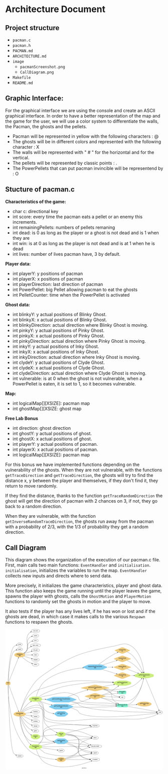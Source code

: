 Architecture Document
=========================================
Project structure
----------------------
- `pacman.c`
- `pacman.h`
- `PACMAN.md`
- `ARCHITECTURE.md`
- `image`
    - `pacmanScreenshot.png`
    - `CallDiagram.png`
- `Makefile`
- `README.md`


**Graphic Interface:**
----------------------
For the graphical interface we are using the console and create an ASCII graphical interface. In order to have a better representation of the map and the game for the user, we will use a color system to differentiate the walls, the Pacman, the ghosts and the pellets.

- Pacman will be represented in yellow with the following characters : @ 
- The ghosts will be in different colors and represented with the following character : X 
- The walls will be represented with " # " for the horizontal and for the vertical.
- The pellets will be represented by classic points : .
- The PowerPellets that can put pacman invincible will be representend by : O


Stucture of **pacman.c**
----------------------

**Characteristics of the game:**

- char c: directional key
- int score: every time the pacman eats a pellet or an enemy this increments.
- int remainingPellets: numbers of pellets remaning
- int dead: is 0 as long as the player or a ghost is not dead and is 1 when they are
- int win: is at 0 as long as the player is not dead and is at 1 when he is dead
- int lives: number of lives pacman have, 3 by default.

**Player data:**

- int playerY: y positions of pacman
- int playerX: x positions of pacman
- int playerDirection: last direction of pacman
- int PowerPellet: big Pellet allowing pacman to eat the ghosts
- int PelletCounter: time when the PowerPellet is activated

**Ghost data:**

- int blinkyY: y actual positions of Blinky Ghost.
- int blinkyX: x actual positions of Blinky Ghost.
- int blinkyDirection: actual direction where Blinky Ghost is moving.
- int pinkyY: y actual positions of Pinky Ghost.
- int pinkyX: x actual positions of Pinky Ghost.
- int pinkyDirection: actual direction where Pinky Ghost is moving.
- int inkyY: y actual positions of Inky Ghost.
- int inkyX: x actual positions of Inky Ghost.
- int inkyDirection: actual direction where Inky Ghost is moving.
- int clydeY: y actual positions of Clyde Ghost.
- int clydeX: x actual positions of Clyde Ghost.
- int clydeDirection: actual direction where Clyde Ghost is moving.
- int vulnerable: is at 0 when the ghost is not vulnerable, when a PowerPellet is eaten, it is set to 1, so it becomes vulnerable.


**Map:**

- int logicalMap[][XSIZE]: pacman map
- int ghostMap[][XSIZE: ghost map

**Free Lab Bonus**

- int direction: ghost direction
- int ghostY: y actual positions of ghost.
- int ghostX: x actual positions of ghost.
- int playerY: y actual positions of pacman.
- int playerX: x actual positions of pacman.
- int logicalMap[][XSIZE]: pacman map

For this bonus we have implemented functions depending on the vulnerability of the ghosts. When they are not vulnerable, with the functions `getTraceDirection` and `getTraceDirection`, the ghosts will try to find the distance x, y between the player and themselves, if they don't find it, they return to move randomly. 

If they find the distance, thanks to the function `getTraceRandomDirection` the ghost will get the direction of pacman with 2 chances on 3, if not, they go back to a random direction.

When they are vulnerable, with the function `getInverseRandomTraceDirection`, the ghosts run away from the pacman with a probability of 2/3, with the 1/3 of probability they get a random direction.



Call Diagram
----------------------

This diagram shows the organization of the execution of our pacman.c file.
First, main calls two main functions: `EventHandler` and `initialisation`. `initialisation`, initializes the variables to run the map. `EventHandler` collects new inputs and directs where to send data. 

More precisely, it initializes the game characteristics, player and ghost data. This function also keeps the game running until the player leaves the game, spawns the player with ghosts, calls the `GhostMotion` and `PlayerMotion` functions to randomly set the ghosts in motion and the player to move.

It also tests if the player has any lives left, if he has won or lost and if the ghosts are dead, in which case it makes calls to the various `Respawn` functions to respawn the ghosts.


![Diagram](image/CallDiagram.png)

